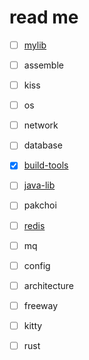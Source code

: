 # read me

- [ ] [mylib](https://github.com/liangkuai/mylib)

- [ ] assemble

- [ ] kiss

- [ ] os

- [ ] network

- [ ] database

- [x] [build-tools](https://github.com/liangkuai/build-tools)

- [ ] [java-lib](https://github.com/liangkuai/java-lib)

- [ ] pakchoi

- [ ] [redis](https://github.com/liangkuai/redis)

- [ ] mq

- [ ] config

- [ ] architecture

- [ ] freeway

- [ ] kitty

- [ ] rust
